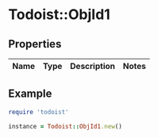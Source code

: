 # Todoist::ObjId1

## Properties

| Name | Type | Description | Notes |
| ---- | ---- | ----------- | ----- |

## Example

```ruby
require 'todoist'

instance = Todoist::ObjId1.new()
```

